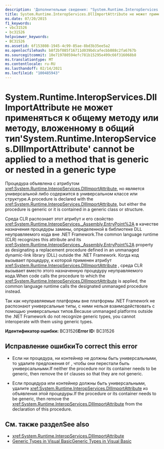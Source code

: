 ```yaml
---
description: 'Дополнительные сведения: "System.Runtime.InteropServices.DllImportAttribute" не может применяться к методу, который является универсальным или вложенным в универсальный тип'
title: System.Runtime.InteropServices.DllImportAttribute не может применяться к общему методу или методу, вложенному в общий тип
ms.date: 07/20/2015
f1_keywords:
- vbc31526
- bc31526
helpviewer_keywords:
- BC31526
ms.assetid: 6f153808-1945-4c99-85ae-8bd3b35ee5a2
ms.openlocfilehash: b8f2bf085f16711d039bdcafecbb088c2fa6767b
ms.sourcegitcommit: 10e719780594efc781b15295e499c66f316068b8
ms.translationtype: MT
ms.contentlocale: ru-RU
ms.lasthandoff: 02/14/2021
ms.locfileid: "100485943"
---
```

# <a name="systemruntimeinteropservicesdllimportattribute-cannot-be-applied-to-a-method-that-is-generic-or-nested-in-a-generic-type"></a><span data-ttu-id="4e9ee-103">System.Runtime.InteropServices.DllImportAttribute не может применяться к общему методу или методу, вложенному в общий тип</span><span class="sxs-lookup"><span data-stu-id="4e9ee-103">'System.Runtime.InteropServices.DllImportAttribute' cannot be applied to a method that is generic or nested in a generic type</span></span>

<span data-ttu-id="4e9ee-104">Процедура объявлена с атрибутом <xref:System.Runtime.InteropServices.DllImportAttribute>, но является универсальной либо содержится в универсальном классе или структуре.</span><span class="sxs-lookup"><span data-stu-id="4e9ee-104">A procedure is declared with the <xref:System.Runtime.InteropServices.DllImportAttribute>, but either the procedure is generic or it is contained in a generic class or structure.</span></span>  
  
 <span data-ttu-id="4e9ee-105">Среда CLR распознает этот атрибут и его свойство <xref:System.Runtime.InteropServices._Assembly.EntryPoint%2A> в качестве назначения процедуры замены, определенной в библиотеке DLL неуправляемого кода вне .NET Framework.</span><span class="sxs-lookup"><span data-stu-id="4e9ee-105">The common language runtime (CLR) recognizes this attribute and its <xref:System.Runtime.InteropServices._Assembly.EntryPoint%2A> property as designating a replacement procedure defined in an unmanaged dynamic-link library (DLL) outside the .NET Framework.</span></span> <span data-ttu-id="4e9ee-106">Когда код вызывает процедуру, к которой применен атрибут <xref:System.Runtime.InteropServices.DllImportAttribute> , среда CLR вызывает вместо этого назначенную процедуру неуправляемого кода.</span><span class="sxs-lookup"><span data-stu-id="4e9ee-106">When code calls the procedure to which the <xref:System.Runtime.InteropServices.DllImportAttribute> is applied, the common language runtime calls the designated unmanaged procedure instead.</span></span>  
  
 <span data-ttu-id="4e9ee-107">Так как неуправляемые платформы вне платформы .NET Framework не распознают универсальные типы, с ними нельзя взаимодействовать с помощью универсальных типов.</span><span class="sxs-lookup"><span data-stu-id="4e9ee-107">Because unmanaged platforms outside the .NET Framework do not recognize generic types, you cannot interoperate with them using generic types.</span></span>  
  
 <span data-ttu-id="4e9ee-108">**Идентификатор ошибки:** BC31526</span><span class="sxs-lookup"><span data-stu-id="4e9ee-108">**Error ID:** BC31526</span></span>  
  
## <a name="to-correct-this-error"></a><span data-ttu-id="4e9ee-109">Исправление ошибки</span><span class="sxs-lookup"><span data-stu-id="4e9ee-109">To correct this error</span></span>  
  
- <span data-ttu-id="4e9ee-110">Если ни процедура, ни контейнер не должны быть универсальными, то удалите предложения `Of` , чтобы они перестали быть универсальными.</span><span class="sxs-lookup"><span data-stu-id="4e9ee-110">If neither the procedure nor its container needs to be generic, then remove the `Of` clauses so that they are not generic.</span></span>  
  
- <span data-ttu-id="4e9ee-111">Если процедура или контейнер должны быть универсальными, удалите <xref:System.Runtime.InteropServices.DllImportAttribute> из объявления этой процедуры.</span><span class="sxs-lookup"><span data-stu-id="4e9ee-111">If the procedure or its container needs to be generic, then remove the <xref:System.Runtime.InteropServices.DllImportAttribute> from the declaration of this procedure.</span></span>  
  
## <a name="see-also"></a><span data-ttu-id="4e9ee-112">См. также раздел</span><span class="sxs-lookup"><span data-stu-id="4e9ee-112">See also</span></span>

- <xref:System.Runtime.InteropServices.DllImportAttribute>
- [<span data-ttu-id="4e9ee-113">Generic Types in Visual Basic</span><span class="sxs-lookup"><span data-stu-id="4e9ee-113">Generic Types in Visual Basic</span></span>](../programming-guide/language-features/data-types/generic-types.md)
